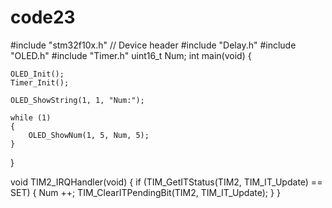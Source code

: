 # code23  
#include "stm32f10x.h"                  // Device header
#include "Delay.h"
#include "OLED.h"
#include "Timer.h"
uint16_t Num;
int main(void)
{
	
	OLED_Init();
	Timer_Init();
	
	OLED_ShowString(1, 1, "Num:");
	
	while (1)
	{
		OLED_ShowNum(1, 5, Num, 5);
	}
}

void TIM2_IRQHandler(void)
{
	if (TIM_GetITStatus(TIM2, TIM_IT_Update) == SET)
	{
		Num ++;
		TIM_ClearITPendingBit(TIM2, TIM_IT_Update);
	}
}
